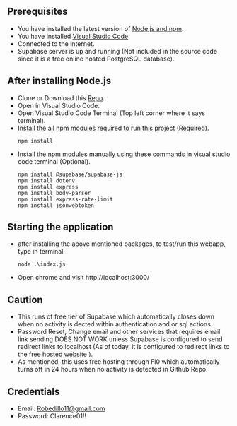 ## Prerequisites
* You have installed the latest version of [Node.js and npm](https://nodejs.org/en/download/).
* You have installed [Visual Studio Code](https://code.visualstudio.com/download).
* Connected to the internet.
* Supabase server is up and running (Not included in the source code since it is a free online hosted PostgreSQL database).

## After installing Node.js
* Clone or Download this [Repo](https://github.com/R3noir/TreatFairyAdmin---TESTING/tree/final-branch).
* Open in Visual Studio Code.
* Open Visual Studio Code Terminal (Top left corner where it says terminal).
* Install the all npm modules required to run this project (Required).
    ```
    npm install
    ```
* Install the npm modules manually using these commands in visual studio code terminal (Optional).
    ```
    npm install @supabase/supabase-js
    npm install dotenv
    npm install express
    npm install body-parser
    npm install express-rate-limit
    npm install jsonwebtoken
    ```

## Starting the application
* after installing the above mentioned packages, to test/run this webapp, type in terminal.
    ```
    node .\index.js
    ```
* Open chrome and visit http://localhost:3000/

## Caution
* This runs of free tier of Supabase which automatically closes down when no activity is dected within authentication and or sql actions.
* Password Reset, Change email and other services that requires email link sending DOES NOT WORK unless Supabase is configured to send redirect links to localhost (As of today, it is configured to redirect links to the free hosted [website](https://treayfairyadmin-dev-saaa.1.sg-1.fl0.io/) ).
* As mentioned, this uses free hosting through Fl0 which automatically turns off in 24 hours when no activity is detected in Github Repo.
## Credentials
* Email: Robedillo11@gmail.com
* Password: Clarence01!!




